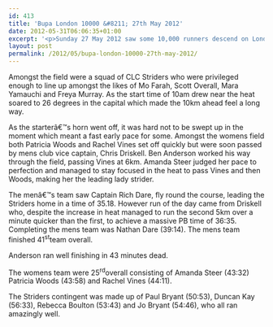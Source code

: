 ```yaml
---
id: 413
title: 'Bupa London 10000 &#8211; 27th May 2012'
date: 2012-05-31T06:06:35+01:00
excerpt: '<p>Sunday 27 May 2012 saw some 10,000 runners descend on London for the Bupa London 10km which incorporated the UKA 10,000m Championships. </p>'
layout: post
permalink: /2012/05/bupa-london-10000-27th-may-2012/
---
```

Amongst the field were a squad of CLC Striders who were privileged enough to line up amongst the likes of Mo Farah, Scott Overall, Mara Yamauchi and Freya Murray. As the start time of 10am drew near the heat soared to 26 degrees in the capital which made the 10km ahead feel a long way.

As the starterâ€™s horn went off, it was hard not to be swept up in the moment which meant a fast early pace for some. Amongst the womens field both Patricia Woods and Rachel Vines set off quickly but were soon passed by mens club vice captain, Chris Driskell. Ben Anderson worked his way through the field, passing Vines at 6km. Amanda Steer judged her pace to perfection and managed to stay focused in the heat to pass Vines and then Woods, making her the leading lady strider.

The menâ€™s team saw Captain Rich Dare, fly round the course, leading the Striders home in a time of 35.18. However run of the day came from Driskell who, despite the increase in heat managed to run the second 5km over a minute quicker than the first, to achieve a massive PB time of 36:35. Completing the mens team was Nathan Dare (39:14). The mens team finished 41<sup>st</sup>team overall.

Anderson ran well finishing in 43 minutes dead.

The womens team were 25<sup>rd</sup>overall consisting of Amanda Steer (43:32) Patricia Woods (43:58) and Rachel Vines (44:11).

The Striders contingent was made up of Paul Bryant (50:53), Duncan Kay (56:33), Rebecca Boulton (53:43) and Jo Bryant (54:46), who all ran amazingly well.